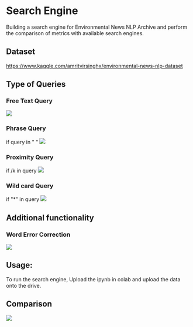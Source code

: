 
# Search Engine
Building a search engine for Environmental News NLP Archive and perform the comparison of metrics with available search engines.

## Dataset

https://www.kaggle.com/amritvirsinghx/environmental-news-nlp-dataset

## Type of Queries

### Free Text Query
![](https://github.com/kavya76/Search-Engine/blob/main/Snapshots/free_text.PNG)

### Phrase Query

if query in " "
![](https://github.com/kavya76/Search-Engine/blob/main/Snapshots/phrase.PNG)

### Proximity Query

if /k in query
![](https://github.com/kavya76/Search-Engine/blob/main/Snapshots/proximity.PNG)

### Wild card Query

if "*" in query
![](https://github.com/kavya76/Search-Engine/blob/main/Snapshots/wild_card.PNG)

## Additional functionality

### Word Error Correction 
![](https://github.com/kavya76/Search-Engine/blob/main/Snapshots/spell_check.PNG)

## Usage:

To run the search engine, Upload the ipynb in colab and upload the data onto the drive. 

## Comparison
![](https://github.com/kavya76/Search-Engine/blob/main/Snapshots/comparison.PNG)



